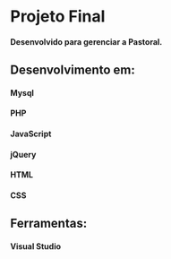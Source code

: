# Projeto Final
#### Desenvolvido para gerenciar a Pastoral.
## Desenvolvimento em: 
#### Mysql
#### PHP
#### JavaScript
#### jQuery
#### HTML
#### CSS
## Ferramentas:
#### Visual Studio

